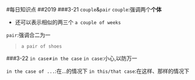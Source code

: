 #每日知识点
##2019
###3-21
`couple`&`pair`
`couple`:强调两个**个体**

- 还可以表示相似的两三个
`a couple of weeks` 

`pair`:强调合二为一
>`a pair of shoes`

###3-22
`in case`≠`in the case`
`in case`:小心,以防万一

`in the case of ...`:在...的情况下
`in this/that case`:在这样、那样的情况下